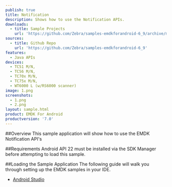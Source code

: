 ```yaml
---
publish: true
title: Notification
description: Shows how to use the Notification APIs.
downloads:
  - title: Sample Projects
    url: 'https://github.com/Zebra/samples-emdkforandroid-6_9/archive/master.zip'
sources:
  - title: Github Repo
    url: 'https://github.com/Zebra/samples-emdkforandroid-6_9'
features:
  - Java APIs
devices:
  - TC51 M/N, 
  - TC56 M/N, 
  - TC70x M/N, 
  - TC75x M/N, 
  - WT6000 L (w/RS6000 scanner)
image: 1.png
screenshots:
  - 1.png
  - 2.png
layout: sample.html
product: EMDK For Android
productversion: '7.0'
---
```


##Overview
This sample application will show how to use the EMDK Notification API's

##Requirements
Android API 22 must be installed via the SDK Manager before attempting to load this sample.

##Loading the Sample Application
The following guide will walk you through setting up the EMDK samples in your IDE.

* [Android Studio](/emdk-for-android/6-10/guide/emdksamples_androidstudio)























